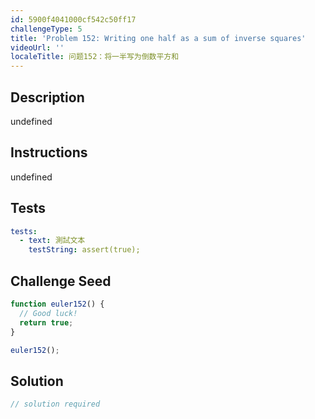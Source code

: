 ```yaml
---
id: 5900f4041000cf542c50ff17
challengeType: 5
title: 'Problem 152: Writing one half as a sum of inverse squares'
videoUrl: ''
localeTitle: 问题152：将一半写为倒数平方和
---
```


## Description
undefined

## Instructions
undefined

## Tests
<section id='tests'>

```yml
tests:
  - text: 測試文本
    testString: assert(true);

```

</section>

## Challenge Seed
<section id='challengeSeed'>

<div id='js-seed'>

```js
function euler152() {
  // Good luck!
  return true;
}

euler152();

```

</div>



</section>

## Solution
<section id='solution'>

```js
// solution required
```
</section>
